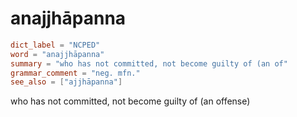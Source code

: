 # anajjhāpanna

``` toml
dict_label = "NCPED"
word = "anajjhāpanna"
summary = "who has not committed, not become guilty of (an of"
grammar_comment = "neg. mfn."
see_also = ["ajjhāpanna"]
```

who has not committed, not become guilty of (an offense)


